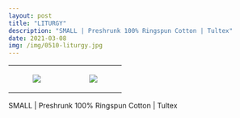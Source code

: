 ```yaml
---
layout: post
title: "LITURGY"
description: "SMALL | Preshrunk 100% Ringspun Cotton | Tultex"
date: 2021-03-08
img: /img/0510-liturgy.jpg
---
```




<table style="width:100%;"><tr><td style="vertical-align:top;">
      <figure class="tmblr-full" data-orig-height="2048" data-orig-width="1365" data-orig-src="https://concertshirts.netlify.app/shirts/0510/0510-01.jpg"><img src="https://64.media.tumblr.com/9654a74744bdb1a2db80a65fb6ee3347/8587d62c3b7534e8-13/s540x810/5cbcf68d7b65400397fdbc9f897f139820a152db.jpg" data-orig-height="2048" data-orig-width="1365" data-orig-src="https://concertshirts.netlify.app/shirts/0510/0510-01.jpg"/></figure></td>
    <td style="vertical-align:top;">
      <figure class="tmblr-full" data-orig-height="2048" data-orig-width="1365" data-orig-src="https://concertshirts.netlify.app/shirts/0510/0510-02.jpg"><img src="https://64.media.tumblr.com/62f96c08d2a293f6e973b62ba84c1510/8587d62c3b7534e8-f1/s540x810/32d3380e102ab8bec64bb747be63938a479b77b1.jpg" data-orig-height="2048" data-orig-width="1365" data-orig-src="https://concertshirts.netlify.app/shirts/0510/0510-02.jpg"/></figure></td>
  </tr></table><p>
  SMALL | Preshrunk 100% Ringspun Cotton | Tultex
</p>
